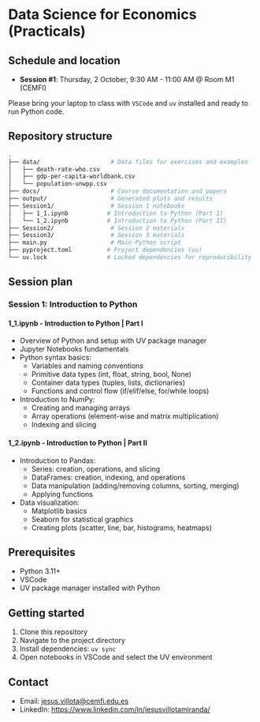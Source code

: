 
# Data Science for Economics (Practicals)

## Schedule and location

- **Session #1**: Thursday, 2 October, 9:30 AM - 11:00 AM @ Room M1 (CEMFI)

Please bring your laptop to class with `VSCode` and `uv` installed and ready to run Python code.

## Repository structure

```bash
.
├── data/                    # Data files for exercises and examples
│   ├── death-rate-who.csv
│   ├── gdp-per-capita-worldbank.csv
│   └── population-unwpp.csv
├── docs/                    # Course documentation and papers
├── output/                  # Generated plots and results
├── Session1/                # Session 1 notebooks
│   ├── 1_1.ipynb           # Introduction to Python (Part I)
│   └── 1_2.ipynb           # Introduction to Python (Part II)
├── Session2/                # Session 2 materials
├── Session3/                # Session 3 materials
├── main.py                  # Main Python script
├── pyproject.toml          # Project dependencies (uv)
└── uv.lock                 # Locked dependencies for reproducibility
```

## Session plan

### Session 1: Introduction to Python

#### **1_1.ipynb - Introduction to Python | Part I**

- Overview of Python and setup with UV package manager
- Jupyter Notebooks fundamentals
- Python syntax basics:
  - Variables and naming conventions
  - Primitive data types (int, float, string, bool, None)
  - Container data types (tuples, lists, dictionaries)
  - Functions and control flow (if/elif/else, for/while loops)
- Introduction to NumPy:
  - Creating and managing arrays
  - Array operations (element-wise and matrix multiplication)
  - Indexing and slicing

#### **1_2.ipynb - Introduction to Python | Part II**

- Introduction to Pandas:
  - Series: creation, operations, and slicing
  - DataFrames: creation, indexing, and operations
  - Data manipulation (adding/removing columns, sorting, merging)
  - Applying functions
- Data visualization:
  - Matplotlib basics
  - Seaborn for statistical graphics
  - Creating plots (scatter, line, bar, histograms, heatmaps)

## Prerequisites

- Python 3.11+
- VSCode
- UV package manager installed with Python

## Getting started

1. Clone this repository
2. Navigate to the project directory
3. Install dependencies: `uv sync`
4. Open notebooks in VSCode and select the UV environment

## Contact

- Email: <jesus.villota@cemfi.edu.es>
- LinkedIn: <https://www.linkedin.com/in/jesusvillotamiranda/>
